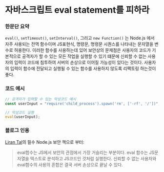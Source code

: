 # 자바스크립트 eval statement를 피하라

### 한문단 요약

`eval()`, `setTimeout()`, `setInterval()`, 그리고 `new Function()` 는 Node.js 에서 자주 사용되는 전역 함수이며 JS표현식, 명령문, 명령문 시퀀스를 나타내는 문자열을 변수로 허용한다.
이러한 함수를 사용하는데 있어 보안상의 문제점은 사용자의 코드가 기본적으로 공격자가 할 수 있는 모든 작업을 실행할 수 있기 떄문에 신뢰할 수 없는 사용자의 입력이 코드에 침투하여 서버의 손상으로 이어질 가능성이 있다는 것이다. 
사용자의 입력이 함수에 전달되고 실행될 수 있는 함수를 사용하지 않도록 리팩토링 하는것이 좋다.

### 코드 예시

```javascript
// 공격자가 입력할 수 있는 악성코드 예시
const userInput = "require('child_process').spawn('rm', ['-rf', '/'])";

// 악성코드 실행
eval(userInput);
```

### 블로그 인용

[Liran Tal](https://leanpub.com/nodejssecurity)의 필수 Node.js 보안 책으로 부터:
> eval함수는 JS에서 보안의 관점에서 가장 거슬리는 부분이다. eval 함수는 JS문자열을 텍스트로 분석하고 JS코드인 것처럼 실행한다.
신뢰할 수 없는 사용자와 eval함수의 사용의 혼합은 결국 서버 손상으로 끝날 수 있다.
